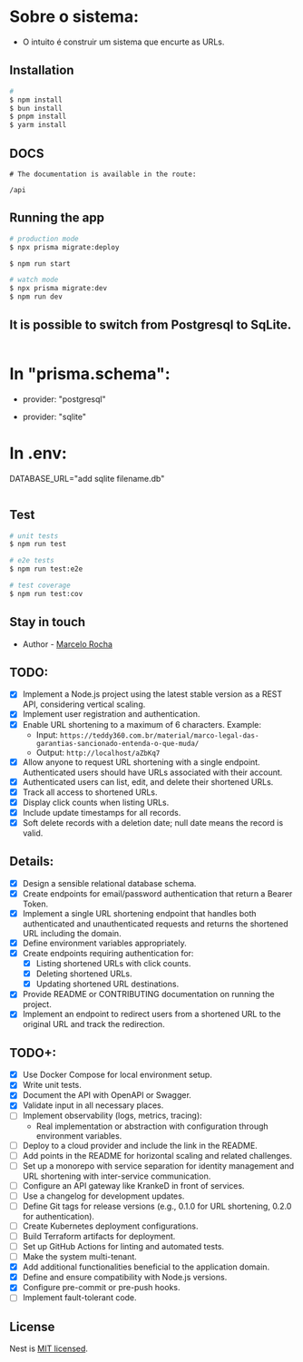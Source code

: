 # Sobre o sistema:

- O intuito é construir um sistema que encurte as URLs.

## Installation

```bash
#
$ npm install
$ bun install
$ pnpm install
$ yarm install
```

## DOCS

```
# The documentation is available in the route:

/api
```

## Running the app

```bash
# production mode
$ npx prisma migrate:deploy

$ npm run start

# watch mode
$ npx prisma migrate:dev
$ npm run dev

```

## It is possible to switch from Postgresql to SqLite.

```

```

# In "prisma.schema":

- provider: "postgresql"

* provider: "sqlite"

# In .env:

DATABASE_URL="add sqlite filename.db"

```

```

## Test

```bash
# unit tests
$ npm run test

# e2e tests
$ npm run test:e2e

# test coverage
$ npm run test:cov
```

## Stay in touch

- Author - [Marcelo Rocha](https://rocha-portfolio.vercel.app)

## TODO:

- [x] Implement a Node.js project using the latest stable version as a REST API, considering vertical scaling.
- [x] Implement user registration and authentication.
- [x] Enable URL shortening to a maximum of 6 characters. Example:
  - Input: `https://teddy360.com.br/material/marco-legal-das-garantias-sancionado-entenda-o-que-muda/`
  - Output: `http://localhost/aZbKq7`
- [x] Allow anyone to request URL shortening with a single endpoint. Authenticated users should have URLs associated with their account.
- [x] Authenticated users can list, edit, and delete their shortened URLs.
- [x] Track all access to shortened URLs.
- [x] Display click counts when listing URLs.
- [x] Include update timestamps for all records.
- [x] Soft delete records with a deletion date; null date means the record is valid.

## Details:

- [x] Design a sensible relational database schema.
- [x] Create endpoints for email/password authentication that return a Bearer Token.
- [x] Implement a single URL shortening endpoint that handles both authenticated and unauthenticated requests and returns the shortened URL including the domain.
- [x] Define environment variables appropriately.
- [x] Create endpoints requiring authentication for:
  - [x] Listing shortened URLs with click counts.
  - [x] Deleting shortened URLs.
  - [x] Updating shortened URL destinations.
- [x] Provide README or CONTRIBUTING documentation on running the project.
- [x] Implement an endpoint to redirect users from a shortened URL to the original URL and track the redirection.

## TODO+:

- [x] Use Docker Compose for local environment setup.
- [x] Write unit tests.
- [x] Document the API with OpenAPI or Swagger.
- [x] Validate input in all necessary places.
- [ ] Implement observability (logs, metrics, tracing):
  - Real implementation or abstraction with configuration through environment variables.
- [ ] Deploy to a cloud provider and include the link in the README.
- [ ] Add points in the README for horizontal scaling and related challenges.
- [ ] Set up a monorepo with service separation for identity management and URL shortening with inter-service communication.
- [ ] Configure an API gateway like KrankeD in front of services.
- [ ] Use a changelog for development updates.
- [ ] Define Git tags for release versions (e.g., 0.1.0 for URL shortening, 0.2.0 for authentication).
- [ ] Create Kubernetes deployment configurations.
- [ ] Build Terraform artifacts for deployment.
- [ ] Set up GitHub Actions for linting and automated tests.
- [ ] Make the system multi-tenant.
- [x] Add additional functionalities beneficial to the application domain.
- [x] Define and ensure compatibility with Node.js versions.
- [x] Configure pre-commit or pre-push hooks.
- [ ] Implement fault-tolerant code.

## License

Nest is [MIT licensed](LICENSE).
